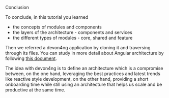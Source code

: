 Conclusion

To conclude, in this tutorial you learned 
* the concepts of modules and components
* the layers of the architecture - components and services
* the different types of modules - core, shared and feature

Then we referred a devon4ng application by cloning it and traversing through its files. You can study in more detail about Angular architecture by following [this document](https://devonfw.com/website/pages/docs/master-devon4ng.asciidoc_architecture.html#meta-architecture.asciidoc_devonfw-reference-client-architecture).

The idea with devon4ng is to define an architecture which is a compromise between, on the one hand, leveraging the best practices and latest trends like reactive style development, on the other hand, providing a short onboarding time while still using an architecture that helps us scale and be productive at the same time.
